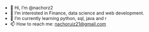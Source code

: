 - 👋 Hi, I’m @nachorz2
- 👀 I’m interested in Finance, data science and web development. 
- 🌱 I’m currently learning python, sql, java and r
- 📫 How to reach me: nachoruiz21@gmail.com

<!---
nachorz2/nachorz2 is a ✨ special ✨ repository because its `README.md` (this file) appears on your GitHub profile.
You can click the Preview link to take a look at your changes.
--->
